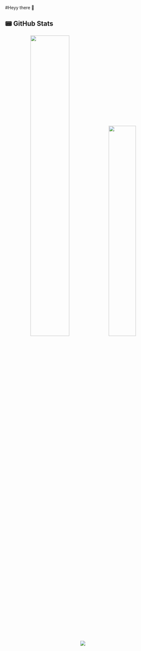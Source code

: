 #Heyy there 👋

## 📟 GitHub Stats  
<p align="center">
	<img width="50%" src="https://github-readme-stats.vercel.app/api?username=ethan0905&show_icons=true&theme=dark" />
	<a href="https://github.com/anuraghazra/github-readme-stats">
  		<img width="41.8%" src="https://github-readme-stats.vercel.app/api/top-langs/?username=ethan0905&layout=compact&theme=dark" />
	</a>
</p>

<p align="center">
	<a href="https://linkedin.com/in/ethan-safar">
		<img src="https://img.shields.io/badge/LinkedIn-0077B5?style=for-the-badge&logo=linkedin&logoColor=white">
	</a>
</p>

